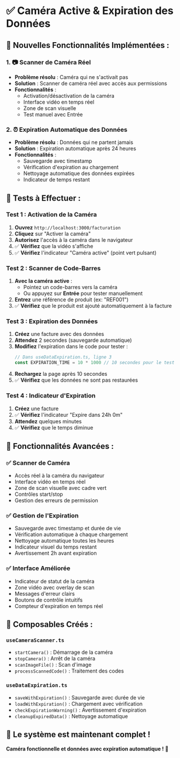 # ✅ Caméra Active & Expiration des Données

## 🚀 **Nouvelles Fonctionnalités Implémentées :**

### **1. 📷 Scanner de Caméra Réel**
- **Problème résolu** : Caméra qui ne s'activait pas
- **Solution** : Scanner de caméra réel avec accès aux permissions
- **Fonctionnalités** :
  - Activation/désactivation de la caméra
  - Interface vidéo en temps réel
  - Zone de scan visuelle
  - Test manuel avec Entrée

### **2. ⏰ Expiration Automatique des Données**
- **Problème résolu** : Données qui ne partent jamais
- **Solution** : Expiration automatique après 24 heures
- **Fonctionnalités** :
  - Sauvegarde avec timestamp
  - Vérification d'expiration au chargement
  - Nettoyage automatique des données expirées
  - Indicateur de temps restant

## 🧪 **Tests à Effectuer :**

### **Test 1 : Activation de la Caméra**
1. **Ouvrez** `http://localhost:3000/facturation`
2. **Cliquez** sur "Activer la caméra"
3. **Autorisez** l'accès à la caméra dans le navigateur
4. ✅ **Vérifiez** que la vidéo s'affiche
5. ✅ **Vérifiez** l'indicateur "Caméra active" (point vert pulsant)

### **Test 2 : Scanner de Code-Barres**
1. **Avec la caméra active** :
   - Pointez un code-barres vers la caméra
   - Ou appuyez sur **Entrée** pour tester manuellement
2. **Entrez** une référence de produit (ex: "REF001")
3. ✅ **Vérifiez** que le produit est ajouté automatiquement à la facture

### **Test 3 : Expiration des Données**
1. **Créez** une facture avec des données
2. **Attendez** 2 secondes (sauvegarde automatique)
3. **Modifiez** l'expiration dans le code pour tester :
   ```javascript
   // Dans useDataExpiration.ts, ligne 3
   const EXPIRATION_TIME = 10 * 1000 // 10 secondes pour le test
   ```
4. **Rechargez** la page après 10 secondes
5. ✅ **Vérifiez** que les données ne sont pas restaurées

### **Test 4 : Indicateur d'Expiration**
1. **Créez** une facture
2. ✅ **Vérifiez** l'indicateur "Expire dans 24h 0m"
3. **Attendez** quelques minutes
4. ✅ **Vérifiez** que le temps diminue

## 🎯 **Fonctionnalités Avancées :**

### **✅ Scanner de Caméra**
- Accès réel à la caméra du navigateur
- Interface vidéo en temps réel
- Zone de scan visuelle avec cadre vert
- Contrôles start/stop
- Gestion des erreurs de permission

### **✅ Gestion de l'Expiration**
- Sauvegarde avec timestamp et durée de vie
- Vérification automatique à chaque chargement
- Nettoyage automatique toutes les heures
- Indicateur visuel du temps restant
- Avertissement 2h avant expiration

### **✅ Interface Améliorée**
- Indicateur de statut de la caméra
- Zone vidéo avec overlay de scan
- Messages d'erreur clairs
- Boutons de contrôle intuitifs
- Compteur d'expiration en temps réel

## 🔧 **Composables Créés :**

### **`useCameraScanner.ts`**
- `startCamera()` : Démarrage de la caméra
- `stopCamera()` : Arrêt de la caméra
- `scanImageFile()` : Scan d'image
- `processScannedCode()` : Traitement des codes

### **`useDataExpiration.ts`**
- `saveWithExpiration()` : Sauvegarde avec durée de vie
- `loadWithExpiration()` : Chargement avec vérification
- `checkExpirationWarning()` : Avertissement d'expiration
- `cleanupExpiredData()` : Nettoyage automatique

## 🚀 **Le système est maintenant complet !**

**Caméra fonctionnelle et données avec expiration automatique !** 🎉




















